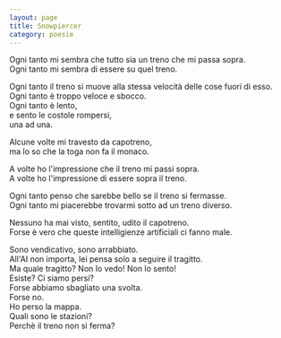 ```yaml
--- 
layout: page
title: Snowpiercer
category: poesie
---
```


Ogni tanto mi sembra che tutto sia un treno che mi passa sopra.  
Ogni tanto mi sembra di essere su quel treno.  

Ogni tanto il treno si muove alla stessa velocità delle cose fuori di esso.  
Ogni tanto è troppo veloce e sbocco.  
Ogni tanto è lento,  
e sento le costole rompersi,  
una ad una.  

Alcune volte mi travesto da capotreno,  
ma lo so che la toga non fa il monaco.  

A volte ho l'impressione che il treno mi passi sopra.  
A volte ho l'impressione di essere sopra il treno.  

Ogni tanto penso che sarebbe bello se il treno si fermasse.  
Ogni tanto mi piacerebbe trovarmi sotto ad un treno diverso.  

Nessuno ha mai visto, sentito, udito il capotreno.  
Forse è vero che queste intelligienze artificiali ci fanno male.  

Sono vendicativo, sono arrabbiato.  
All'AI non importa, lei pensa solo a seguire il tragitto.  
Ma quale tragitto? Non lo vedo! Non lo sento!  
Esiste? Ci siamo persi?  
Forse abbiamo sbagliato una svolta.  
Forse no.  
Ho perso la mappa.  
Quali sono le stazioni?  
Perchè il treno non si ferma?  
